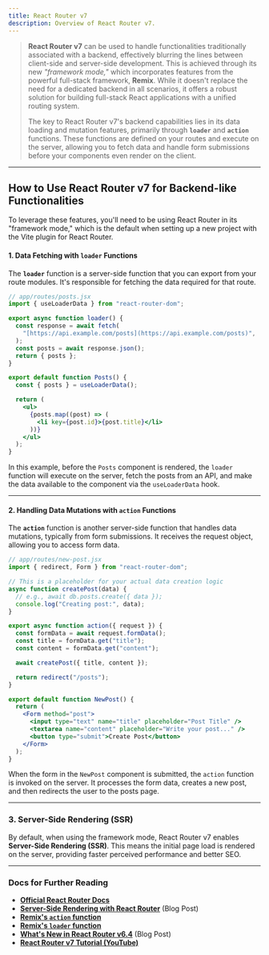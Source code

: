 ```yaml
---
title: React Router v7
description: Overview of React Router v7.
---
```


> **React Router v7** can be used to handle functionalities traditionally associated with a backend, effectively blurring the lines between client-side and server-side development. This is achieved through its new _"framework mode,"_ which incorporates features from the powerful full-stack framework, **Remix**. While it doesn't replace the need for a dedicated backend in all scenarios, it offers a robust solution for building full-stack React applications with a unified routing system.
>
> The key to React Router v7's backend capabilities lies in its data loading and mutation features, primarily through **`loader`** and **`action`** functions. These functions are defined on your routes and execute on the server, allowing you to fetch data and handle form submissions before your components even render on the client.

---

## How to Use React Router v7 for Backend-like Functionalities

To leverage these features, you'll need to be using React Router in its "framework mode," which is the default when setting up a new project with the Vite plugin for React Router.

#### 1. Data Fetching with `loader` Functions

The **`loader`** function is a server-side function that you can export from your route modules. It's responsible for fetching the data required for that route.

```jsx
// app/routes/posts.jsx
import { useLoaderData } from "react-router-dom";

export async function loader() {
  const response = await fetch(
    "[https://api.example.com/posts](https://api.example.com/posts)",
  );
  const posts = await response.json();
  return { posts };
}

export default function Posts() {
  const { posts } = useLoaderData();

  return (
    <ul>
      {posts.map((post) => (
        <li key={post.id}>{post.title}</li>
      ))}
    </ul>
  );
}
```

In this example, before the `Posts` component is rendered, the `loader` function will execute on the server, fetch the posts from an API, and make the data available to the component via the `useLoaderData` hook.

---

#### 2\. Handling Data Mutations with `action` Functions

The **`action`** function is another server-side function that handles data mutations, typically from form submissions. It receives the request object, allowing you to access form data.

```jsx
// app/routes/new-post.jsx
import { redirect, Form } from "react-router-dom";

// This is a placeholder for your actual data creation logic
async function createPost(data) {
  // e.g., await db.posts.create({ data });
  console.log("Creating post:", data);
}

export async function action({ request }) {
  const formData = await request.formData();
  const title = formData.get("title");
  const content = formData.get("content");

  await createPost({ title, content });

  return redirect("/posts");
}

export default function NewPost() {
  return (
    <Form method="post">
      <input type="text" name="title" placeholder="Post Title" />
      <textarea name="content" placeholder="Write your post..." />
      <button type="submit">Create Post</button>
    </Form>
  );
}
```

When the form in the `NewPost` component is submitted, the `action` function is invoked on the server. It processes the form data, creates a new post, and then redirects the user to the posts page.

---

### 3\. Server-Side Rendering (SSR)

By default, when using the framework mode, React Router v7 enables **Server-Side Rendering (SSR)**. This means the initial page load is rendered on the server, providing faster perceived performance and better SEO.

---

### Docs for Further Reading

- [**Official React Router Docs**](https://reactrouter.com/home)
- [**Server-Side Rendering with React Router**](https://blog.logrocket.com/server-side-rendering-react-router-v7/#:~:text=Static%20site%20generation%20in%20React,Book%20list) (Blog Post)
- [**Remix's `action` function**](https://remix.run/docs/en/main/route/action)
- [**Remix's `loader` function**](https://remix.run/docs/en/main/route/loader)
- [**What's New in React Router v6.4**](https://www.syncfusion.com/blogs/post/whats-new-react-router-7/amp) (Blog Post)
- [**React Router v7 Tutorial (YouTube)**](https://www.youtube.com/watch?v=h7MTWLv3xvw)

<!-- end list -->

```

```
